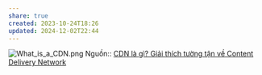 ```yaml
---
share: true
created: 2023-10-24T18:26
updated: 2024-12-02T22:44
---
```

![What\_is\_a\_CDN.png](https://cdn.shopify.com/s/files/1/0070/7032/files/What_is_a_CDN.png?v=1677446022)
Nguồn:: [CDN là gì? Giải thích tường tận về Content Delivery Network](https://www.hostinger.vn/huong-dan/cdn-la-gi)